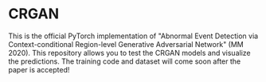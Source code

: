 # CRGAN

This is the official PyTorch implementation of "Abnormal Event Detection via Context-conditional Region-level Generative Adversarial Network" (MM 2020). This repository allows you to test the CRGAN models and visualize the predictions. The training code and dataset will come soon after the paper is accepted!

